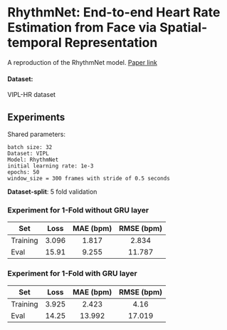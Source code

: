 # RhythmNet: End-to-end Heart Rate Estimation from Face via Spatial-temporal Representation
A reproduction of the RhythmNet model. [Paper link](arxiv.org/abs/1910.11515)

#### Dataset:
VIPL-HR dataset

## Experiments
Shared parameters:
```
batch size: 32
Dataset: VIPL
Model: RhythmNet
initial learning rate: 1e-3
epochs: 50
window_size = 300 frames with stride of 0.5 seconds
```

**Dataset-split**: 5 fold validation
### Experiment for 1-Fold without GRU layer

| Set      |  Loss | MAE  (bpm) | RMSE (bpm) |
|----------|:-----:|:----------:|:----------:|
| Training | 3.096 |    1.817   |    2.834   |
| Eval     | 15.91 |    9.255   |   11.787   |

### Experiment for 1-Fold with GRU layer
| Set      |  Loss | MAE  (bpm) | RMSE (bpm) |
|----------|:-----:|:----------:|:----------:|
| Training | 3.925 |    2.423   |    4.16    |
| Eval     | 14.25 |   13.992   |   17.019   |

